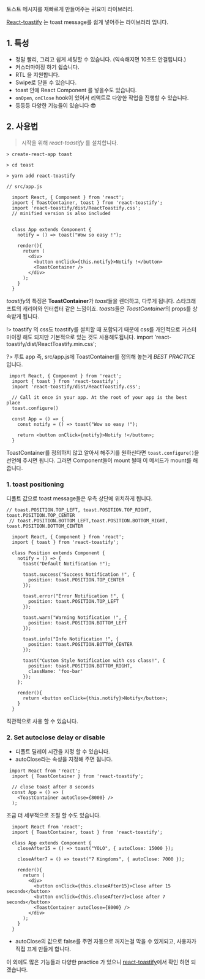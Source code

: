 토스트 메시지를 재빠르게 만들어주는 귀요미 라이브러리.

[React-toastify](https://github.com/fkhadra/react-toastify) 는 toast message를 쉽게 넣어주는 라이브러리 입니다.

## 1. 특성
* 정말 빨리, 그리고 쉽게 세팅할 수 있습니다. (익숙해지면 10초도 안걸립니다.)
* 커스터마이징 하기 쉽습니다.
* RTL 을 지원합니다.
* Swipe로 닫을 수 있습니다.
* toast 안에 React Component 를 넣을수도 있습니다.
* `onOpen`, `onClose` hook이 있어서 리액트로 다양한 작업을 진행할 수 있습니다.
* 등등등 다양한 기능들이 있습니다 😎

## 2. 사용법
> 시작을 위해 *react-toastify* 를 설치합니다.

```
> create-react-app toast

> cd toast

> yarn add react-toastify

```

```react
// src/app.js

  import React, { Component } from 'react';
  import { ToastContainer, toast } from 'react-toastify';
  import 'react-toastify/dist/ReactToastify.css';
  // minified version is also included


  class App extends Component {
    notify = () => toast("Wow so easy !");

    render(){
      return (
        <div>
          <button onClick={this.notify}>Notify !</button>
          <ToastContainer />
        </div>
      );
    }
  }
```
*toastify*의 특징은 **ToastContainer**가 *toast*들을 렌더하고, 다루게 됩니다. 스타크래프트의 캐리어와 인터셉터 같은 느낌이죠.
*toasts*들은 *ToastContainer*의 props를 상속받게 됩니다.

!> toastify 의 css도 toastify를 설치할 때 포함되기 때문에 css를 개인적으로 커스터마이징 해도 되지만 기본적으로 있는 것도 사용해도됩니다.
import 'react-toastify/dist/ReactToastify.min.css';

?> 루트 app 즉, src/app.js에 ToastContainer를 정의해 놓는게 *BEST PRACTICE* 입니다.

```react
 import React, { Component } from 'react';
  import { toast } from 'react-toastify';
  import 'react-toastify/dist/ReactToastify.css';

  // Call it once in your app. At the root of your app is the best place
  toast.configure()

  const App = () => {
    const notify = () => toast("Wow so easy !");
    
    return <button onClick={notify}>Notify !</button>;
  }
```
ToastContainer를 정의하지 않고 알아서 해주기를 원하신다면 `toast.configure()`을 선언해 주시면 됩니다. 그러면 Component들이  mount 될때 이 메서드가 mount를 해줍니다.

### 1. toast positioning
디폴트 값으로 toast message들은 우측 상단에 위치하게 됩니다. 
```react
// toast.POSITION.TOP_LEFT, toast.POSITION.TOP_RIGHT, toast.POSITION.TOP_CENTER
 // toast.POSITION.BOTTOM_LEFT,toast.POSITION.BOTTOM_RIGHT, toast.POSITION.BOTTOM_CENTER

  import React, { Component } from 'react';
  import { toast } from 'react-toastify';

  class Position extends Component {
    notify = () => {
      toast("Default Notification !");

      toast.success("Success Notification !", {
        position: toast.POSITION.TOP_CENTER
      });

      toast.error("Error Notification !", {
        position: toast.POSITION.TOP_LEFT
      });

      toast.warn("Warning Notification !", {
        position: toast.POSITION.BOTTOM_LEFT
      });

      toast.info("Info Notification !", {
        position: toast.POSITION.BOTTOM_CENTER
      });

      toast("Custom Style Notification with css class!", {
        position: toast.POSITION.BOTTOM_RIGHT,
        className: 'foo-bar'
      });
    };

    render(){
      return <button onClick={this.notify}>Notify</button>;
    }
  }
```
직관적으로 사용 할 수 있습니다.

### 2. Set autoclose delay or disable
* 디폴트 딜레이 시간을 지정 할 수 있습니다.
* autoClose라는 속성을 지정해 주면 됩니다.

```react
 import React from 'react';
  import { ToastContainer } from 'react-toastify';

  // close toast after 8 seconds
  const App = () => (
    <ToastContainer autoClose={8000} />
  );
```

조금 더 세부적으로 조절 할 수도 있습니다.
```react
  import React from 'react';
  import { ToastContainer, toast } from 'react-toastify';

  class App extends Component {
    closeAfter15 = () => toast("YOLO", { autoClose: 15000 });

    closeAfter7 = () => toast("7 Kingdoms", { autoClose: 7000 });

    render(){
      return (
        <div>
          <button onClick={this.closeAfter15}>Close after 15 seconds</button>
          <button onClick={this.closeAfter7}>Close after 7 seconds</button>
          <ToastContainer autoClose={8000} />
        </div>
      );
    }
  }
```

* autoClose의 값으로 false를 주면 자동으로 꺼지는걸 막을 수 있게되고, 사용자가 직접 끄게 만들게 합니다.

이 외에도 많은 기능들과 다양한 practice 가 있으니
[react-toastify](https://github.com/fkhadra/react-toastify)에서 확인 하면 되겠습니다.